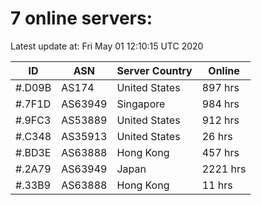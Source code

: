# 7 online servers:

Latest update at: Fri May 01 12:10:15 UTC 2020

| ID | ASN | Server Country | Online |
| -- | --- | -------------- | ------ |
| #.D09B | AS174 | United States | 897 hrs |
| #.7F1D | AS63949 | Singapore | 984 hrs |
| #.9FC3 | AS53889 | United States | 912 hrs |
| #.C348 | AS35913 | United States | 26 hrs |
| #.BD3E | AS63888 | Hong Kong | 457 hrs |
| #.2A79 | AS63949 | Japan | 2221 hrs |
| #.33B9 | AS63888 | Hong Kong | 11 hrs |

